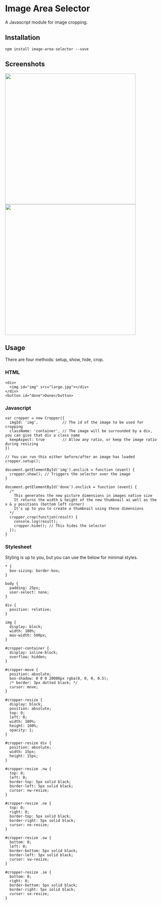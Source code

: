 # Image Area Selector
A Javascript module for image cropping.

## Installation
``npm install image-area-selector --save``

## Screenshots
<img src="https://media.giphy.com/media/20NWtoZW4edhWESmyw/giphy.gif" width="425"> <img src="https://media.giphy.com/media/8FJe2UCtlvv2TMorMx/giphy.gif" width="425">

## Usage
There are four methods: setup, show, hide, crop.

### HTML
~~~~
<div>
  <img id="img" src="large.jpg"></div>
</div>
<button id="done">Done</button>
~~~~

### Javascript
~~~
var cropper = new Cropper({
  imgId: 'img',           // The id of the image to be used for cropping
  className: 'container', // The image will be surrounded by a div, you can give that div a class name
  keepAspect: true        // Allow any ratio, or keep the image ratio during resizing
})

// You can run this either before/after an image has loaded
cropper.setup();

document.getElementById('img').onclick = function (event) {
  cropper.show(); // Triggers the selector over the image
}

document.getElementById('done').onclick = function (event) {
  /*
    This generates the new picture dimensions in images native size
    It returns the width & height of the new thumbnail as well as the x & y positions (bottom left corner)
    It's up to you to create a thumbnail using these dimensions
  */
  cropper.crop(function(result) {
    console.log(result);
    cropper.hide(); // This hides the selector
  });
}
~~~~

### Stylesheet
Styling is up to you, but you can use the below for minimal styles.
~~~
* {
  box-sizing: border-box;
}

body {
  padding: 25px;
  user-select: none;
}

div {
  position: relative;
}

img {
  display: block;
  width: 100%;
  max-width: 500px;
}

#cropper-container {
  display: inline-block;
  overflow: hidden;
}

#cropper-move {
  position: absolute;
  box-shadow: 0 0 0 20000px rgba(0, 0, 0, 0.5);
  /* border: 3px dotted black; */
  cursor: move;
}

#cropper-resize {
  display: block;
  position: absolute;
  top: 0;
  left: 0;
  width: 100%;
  height: 100%;
  opacity: 1;
}

#cropper-resize div {
  position: absolute;
  width: 15px;
  height: 15px;
}

#cropper-resize .nw {
  top: 0;
  left: 0;
  border-top: 5px solid black;
  border-left: 5px solid black;
  cursor: nw-resize;
}

#cropper-resize .ne {
  top: 0;
  right: 0;
  border-top: 5px solid black;
  border-right: 5px solid black;
  cursor: ne-resize;
}

#cropper-resize .sw {
  bottom: 0;
  left: 0;
  border-bottom: 5px solid black;
  border-left: 5px solid black;
  cursor: sw-resize;
}

#cropper-resize .se {
  bottom: 0;
  right: 0;
  border-bottom: 5px solid black;
  border-right: 5px solid black;
  cursor: se-resize;
}
~~~

